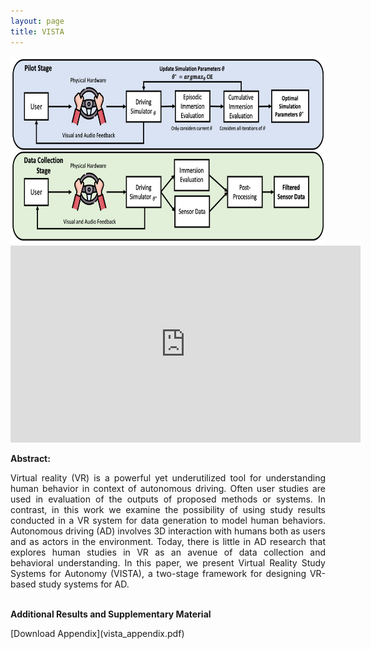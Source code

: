 ```yaml
---
layout: page
title: VISTA
---
```



<img src="VISTA_Diagram.png" width="800" height="300">


<!-- |Paper|Datasets|Code| -->
<!-- |:---|---|---| -->
<!-- |[**ICRA 2023 (TBD)**](https://arxiv.org)| [**GDrive (TBD)**](https://google.com)| [**Github (TBD)**](https://github.com)     |  -->

<iframe width="560" height="315" src="https://www.youtube.com/embed/89-sLSw9DuM" title="VISTA YouTube Video" frameborder="0" allow="accelerometer; autoplay; clipboard-write; encrypted-media; gyroscope; picture-in-picture" allowfullscreen></iframe>

<!-- <b>Authors: </b> 
<a href="https://laurayuzheng.github.io/">Laura Zheng</a>, 
<a href="https://github.com/SonSang">Sanghyun Son</a>, 
<a href="https://www.cs.umd.edu/people/lin">Ming Lin</a> -->

<b>Abstract:</b> 
<div style="text-align: justify"> 
Virtual reality (VR) is a powerful yet underutilized tool for understanding human behavior in context of autonomous driving. Often user studies are used in evaluation of the outputs of proposed methods or systems.  In contrast, in this work we examine the possibility of using study results conducted in a VR system for data generation to model human behaviors. Autonomous driving (AD) involves 3D interaction with humans both as users and as actors in the environment. Today, there is little in AD research that explores human studies in VR as an avenue of data collection and behavioral understanding. In this paper, we present Virtual Reality Study Systems for Autonomy (VISTA), a two-stage framework for designing VR-based study systems for AD.
</div>

<br>

<b>Additional Results and Supplementary Material</b> 
<div style="text-align: justify"> 
[Download Appendix](vista_appendix.pdf)

<!-- <img src="https://obj.umiacs.umd.edu/gamma-umd-website-imgs/researchdirections/autonomousdriving/trafficdriving/all_scenarios.png" width="1024" height="780">
Average velocity of traffic flow over time for each of the 26 CARLA Leaderboard Test Scenarios.
We show the traffic flow of LBC (baseline) versus our method for each of the 26 Test Scenarios over 1000 timesteps. For most scenarios, with the exception of scenarios 8, 16, and 22, our method improves the local traffic flow by increasing average velocity.  -->

<br>


</div>


<!-- Please cite our work if you found it useful:

```
@unpublished{zhengsonlin_trafficdriving_2023,
  title={Traffic-Aware Autonomous Driving with Differentiable Traffic Simulation},
  author={Zheng, Laura and Son, Sanghyun and Lin, Ming C},
  year={2023}, 
  note={Under review at ICRA 2023}
}
``` -->